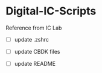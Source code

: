 # Digital-IC-Scripts

Reference from IC Lab

- [ ] update .zshrc
- [ ] update CBDK files
- [ ] update README

